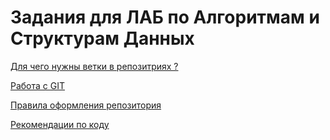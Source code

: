 # Задания для ЛАБ по Алгоритмам и Cтруктурам Данных


[Для чего нужны ветки в репозитриях ?](<What_are_branches_in_repositories_for.md>)

[Работа с GIT](GIT.md)

[Правила оформления репозитория](Repository_design_rules.md)

[Рекомендации по коду](recommendation.md)

